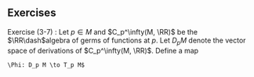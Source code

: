 ## Exercises

Exercise (3-7)
:   Let $p\in M$ and $C_p^\infty(M, \RR)$ be the $\RR\dash$algebra of germs of functions at $p$.
    Let $D_p M$ denote the vector space of derivations of $C_p^\infty(M, \RR)$.
    Define a map 
    
    \Phi: D_p M \to T_p M$
